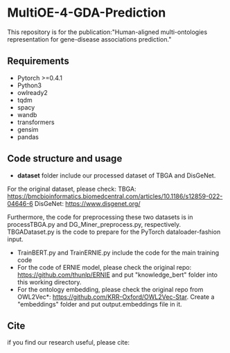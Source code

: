 # MultiOE-4-GDA-Prediction

This repository is for the publication:"Human-aligned multi-ontologies representation for gene-disease associations prediction."

## Requirements
- Pytorch >=0.4.1
- Python3
- owlready2
- tqdm
- spacy
- wandb
- transformers
- gensim
- pandas

## Code structure and usage
- **dataset** folder include our processed dataset of TBGA and DisGeNet.

For the original dataset, please check:
TBGA: https://bmcbioinformatics.biomedcentral.com/articles/10.1186/s12859-022-04646-6
DisGeNet: https://www.disgenet.org/

Furthermore, the code for preprocessing these two datasets is in processTBGA.py and DG_Miner_preprocess.py, respectively. TBGADataset.py is the code to prepare for the PyTorch dataloader-fashion input.

- TrainBERT.py and TrainERNIE.py include the code for the main training code
- For the code of ERNIE model, please check the original repo: https://github.com/thunlp/ERNIE and put "knowledge_bert" folder into this working directory.
- For the ontology embedding, please check the original repo from OWL2Vec*: https://github.com/KRR-Oxford/OWL2Vec-Star. Create a "embeddings" folder and put output.embeddings file in it.

## Cite
if you find our research useful, please cite: 


